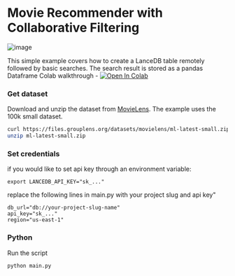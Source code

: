 # Movie Recommender with Collaborative Filtering
![image](https://github.com/akashAD98/vectordb-recipes/assets/62583018/c6950e3e-6e76-4bf5-99a0-29e17ee1ab46)

This simple example covers how to create a LanceDB table remotely followed by basic searches. The search result is stored as a pandas Dataframe
Colab walkthrough - <a href="https://colab.research.google.com/github/lancedb/vectordb-recipes/blob/main/examples/movie-recommender/lancedb_cloud/main.ipynb"><img src="https://colab.research.google.com/assets/colab-badge.svg" alt="Open In Colab"></a>

### Get dataset
Download and unzip the dataset from [MovieLens](https://grouplens.org/datasets/movielens/latest/). The example uses the 100k small dataset.
```bash
curl https://files.grouplens.org/datasets/movielens/ml-latest-small.zip -o ml-latest-small.zip
unzip ml-latest-small.zip
```

### Set credentials
if you would like to set api key through an environment variable:
```
export LANCEDB_API_KEY="sk_..."
```

replace the following lines in main.py with your project slug and api key"
```
db_url="db://your-project-slug-name"
api_key="sk_..."
region="us-east-1"
```

### Python
Run the script
```python
python main.py
```
